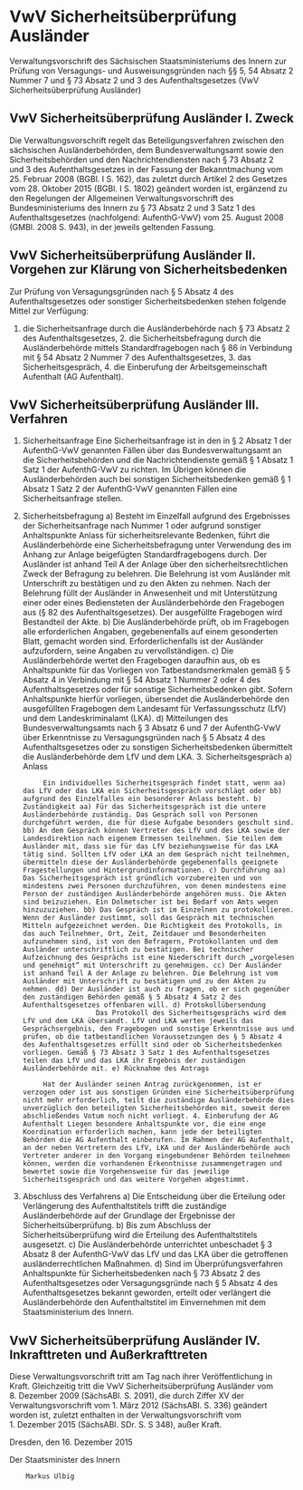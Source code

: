 # VwV Sicherheitsüberprüfung Ausländer

Verwaltungsvorschrift des Sächsischen Staatsministeriums des Innern zur Prüfung von Versagungs- und Ausweisungsgründen nach §§ 5, 54 Absatz 2 Nummer 7 und § 73 Absatz 2 und 3 des Aufenthaltsgesetzes (VwV Sicherheitsüberprüfung Ausländer)

## VwV Sicherheitsüberprüfung Ausländer I. Zweck

Die Verwaltungsvorschrift regelt das Beteiligungsverfahren zwischen den sächsischen Ausländerbehörden, dem Bundesverwaltungsamt sowie den Sicherheitsbehörden und den Nachrichtendiensten nach § 73 Absatz 2 und 3 des Aufenthaltsgesetzes in der Fassung der Bekanntmachung vom 25. Februar 2008 (BGBl. I S. 162), das zuletzt durch Artikel 2 des Gesetzes vom 28. Oktober 2015 (BGBl. I S. 1802) geändert worden ist, ergänzend zu den Regelungen der Allgemeinen Verwaltungsvorschrift des Bundesministeriums des Innern zu § 73 Absatz 2 und 3 Satz 1 des Aufenthaltsgesetzes (nachfolgend: AufenthG-VwV) vom 25. August 2008 (GMBl. 2008 S. 943), in der jeweils geltenden Fassung.


## VwV Sicherheitsüberprüfung Ausländer II. Vorgehen zur Klärung von Sicherheitsbedenken

Zur Prüfung von Versagungsgründen nach § 5 Absatz 4 des Aufenthaltsgesetzes oder sonstiger Sicherheitsbedenken stehen folgende Mittel zur Verfügung:

1. die Sicherheitsanfrage durch die Ausländerbehörde nach § 73 Absatz 2 des Aufenthaltsgesetzes, 2. die Sicherheitsbefragung durch die Ausländerbehörde mittels Standardfragebogen nach § 86 in Verbindung mit § 54 Absatz 2 Nummer 7 des Aufenthaltsgesetzes, 3. das Sicherheitsgespräch, 4. die Einberufung der Arbeitsgemeinschaft Aufenthalt (AG Aufenthalt). 
## VwV Sicherheitsüberprüfung Ausländer III. Verfahren

1. Sicherheitsanfrage Eine Sicherheitsanfrage ist in den in § 2 Absatz 1 der AufenthG-VwV genannten Fällen über das Bundesverwaltungsamt an die Sicherheitsbehörden und die Nachrichtendienste gemäß § 1 Absatz 1 Satz 1 der AufenthG-VwV zu richten. Im Übrigen können die Ausländerbehörden auch bei sonstigen Sicherheitsbedenken gemäß § 1 Absatz 1 Satz 2 der AufenthG-VwV genannten Fällen eine Sicherheitsanfrage stellen.

2. Sicherheitsbefragung a) Besteht im Einzelfall aufgrund des Ergebnisses der Sicherheitsanfrage nach Nummer 1 oder aufgrund sonstiger Anhaltspunkte Anlass für sicherheitsrelevante Bedenken, führt die Ausländerbehörde eine Sicherheitsbefragung unter Verwendung des im Anhang zur Anlage beigefügten Standardfragebogens durch. Der Ausländer ist anhand Teil A der Anlage über den sicherheitsrechtlichen Zweck der Befragung zu belehren. Die Belehrung ist vom Ausländer mit Unterschrift zu bestätigen und zu den Akten zu nehmen. Nach der Belehrung füllt der Ausländer in Anwesenheit und mit Unterstützung einer oder eines Bediensteten der Ausländerbehörde den Fragebogen aus (§ 82 des Aufenthaltsgesetzes). Der ausgefüllte Fragebogen wird Bestandteil der Akte. b) Die Ausländerbehörde prüft, ob im Fragebogen alle erforderlichen Angaben, gegebenenfalls auf einem gesonderten Blatt, gemacht worden sind. Erforderlichenfalls ist der Ausländer aufzufordern, seine Angaben zu vervollständigen. c) Die Ausländerbehörde wertet den Fragebogen daraufhin aus, ob es Anhaltspunkte für das Vorliegen von Tatbestandsmerkmalen gemäß § 5 Absatz 4 in Verbindung mit § 54 Absatz 1 Nummer 2 oder 4 des Aufenthaltsgesetzes oder für sonstige Sicherheitsbedenken gibt. Sofern Anhaltspunkte hierfür vorliegen, übersendet die Ausländerbehörde den ausgefüllten Fragebogen dem Landesamt für Verfassungsschutz (LfV) und dem Landeskriminalamt (LKA). d) Mitteilungen des Bundesverwaltungsamts nach § 3 Absatz 6 und 7 der AufenthG-VwV über Erkenntnisse zu Versagungsgründen nach § 5 Absatz 4 des Aufenthaltsgesetzes oder zu sonstigen Sicherheitsbedenken übermittelt die Ausländerbehörde dem LfV und dem LKA. 3. Sicherheitsgespräch a) Anlass
            
            Ein individuelles Sicherheitsgespräch findet statt, wenn aa) das LfV oder das LKA ein Sicherheitsgespräch vorschlägt oder bb) aufgrund des Einzelfalles ein besonderer Anlass besteht. b) Zuständigkeit aa) Für das Sicherheitsgespräch ist die untere Ausländerbehörde zuständig. Das Gespräch soll von Personen durchgeführt werden, die für diese Aufgabe besonders geschult sind. bb) An dem Gespräch können Vertreter des LfV und des LKA sowie der Landesdirektion nach eigenem Ermessen teilnehmen. Sie teilen dem Ausländer mit, dass sie für das LfV beziehungsweise für das LKA tätig sind. Sollten LfV oder LKA an dem Gespräch nicht teilnehmen, übermitteln diese der Ausländerbehörde gegebenenfalls geeignete Fragestellungen und Hintergrundinformationen. c) Durchführung aa) Das Sicherheitsgespräch ist gründlich vorzubereiten und von mindestens zwei Personen durchzuführen, von denen mindestens eine Person der zuständigen Ausländerbehörde angehören muss. Die Akten sind beizuziehen. Ein Dolmetscher ist bei Bedarf von Amts wegen hinzuzuziehen. bb) Das Gespräch ist im Einzelnen zu protokollieren. Wenn der Ausländer zustimmt, soll das Gespräch mit technischen Mitteln aufgezeichnet werden. Die Richtigkeit des Protokolls, in das auch Teilnehmer, Ort, Zeit, Zeitdauer und Besonderheiten aufzunehmen sind, ist von den Befragern, Protokollanten und dem Ausländer unterschriftlich zu bestätigen. Bei technischer Aufzeichnung des Gesprächs ist eine Niederschrift durch „vorgelesen und genehmigt“ mit Unterschrift zu genehmigen. cc) Der Ausländer ist anhand Teil A der Anlage zu belehren. Die Belehrung ist vom Ausländer mit Unterschrift zu bestätigen und zu den Akten zu nehmen. dd) Der Ausländer ist auch zu fragen, ob er sich gegenüber den zuständigen Behörden gemäß § 5 Absatz 4 Satz 2 des Aufenthaltsgesetzes offenbaren will. d) Protokollübersendung
                         Das Protokoll des Sicherheitsgesprächs wird dem LfV und dem LKA übersandt. LfV und LKA werten jeweils das Gesprächsergebnis, den Fragebogen und sonstige Erkenntnisse aus und prüfen, ob die tatbestandlichen Voraussetzungen des § 5 Absatz 4 des Aufenthaltsgesetzes erfüllt sind oder ob Sicherheitsbedenken vorliegen. Gemäß § 73 Absatz 3 Satz 1 des Aufenthaltsgesetzes teilen das LfV und das LKA ihr Ergebnis der zuständigen Ausländerbehörde mit. e) Rücknahme des Antrags
            
            Hat der Ausländer seinen Antrag zurückgenommen, ist er verzogen oder ist aus sonstigen Gründen eine Sicherheitsüberprüfung nicht mehr erforderlich, teilt die zuständige Ausländerbehörde dies unverzüglich den beteiligten Sicherheitsbehörden mit, soweit deren abschließendes Votum noch nicht vorliegt. 4. Einberufung der AG Aufenthalt Liegen besondere Anhaltspunkte vor, die eine enge Koordination erforderlich machen, kann jede der beteiligten Behörden die AG Aufenthalt einberufen. Im Rahmen der AG Aufenthalt, an der neben Vertretern des LfV, LKA und der Ausländerbehörde auch Vertreter anderer in den Vorgang eingebundener Behörden teilnehmen können, werden die vorhandenen Erkenntnisse zusammengetragen und bewertet sowie die Vorgehensweise für das jeweilige Sicherheitsgespräch und das weitere Vorgehen abgestimmt.

5. Abschluss des Verfahrens a) Die Entscheidung über die Erteilung oder Verlängerung des Aufenthaltstitels trifft die zuständige Ausländerbehörde auf der Grundlage der Ergebnisse der Sicherheitsüberprüfung. b) Bis zum Abschluss der Sicherheitsüberprüfung wird die Erteilung des Aufenthaltstitels ausgesetzt. c) Die Ausländerbehörde unterrichtet unbeschadet § 3 Absatz 8 der AufenthG-VwV das LfV und das LKA über die getroffenen ausländerrechtlichen Maßnahmen. d) Sind im Überprüfungsverfahren Anhaltspunkte für Sicherheitsbedenken nach § 73 Absatz 2 des Aufenthaltsgesetzes oder Versagungsgründe nach § 5 Absatz 4 des Aufenthaltsgesetzes bekannt geworden, erteilt oder verlängert die Ausländerbehörde den Aufenthaltstitel im Einvernehmen mit dem Staatsministerium des Innern. 
## VwV Sicherheitsüberprüfung Ausländer IV. Inkrafttreten und Außerkrafttreten

Diese Verwaltungsvorschrift tritt am Tag nach ihrer Veröffentlichung in Kraft. Gleichzeitig tritt die
        VwV Sicherheitsüberprüfung Ausländer
        vom 8. Dezember 2009 (SächsABl. S. 2091), die durch Ziffer XV der Verwaltungsvorschrift vom 1. März 2012 (SächsABl. S. 336) geändert worden ist, zuletzt enthalten in der Verwaltungsvorschrift vom 1. Dezember 2015 (SächsABl. SDr. S. S 348), außer Kraft.

Dresden, den 16. Dezember 2015

Der Staatsminister des Innern
        
        Markus Ulbig

